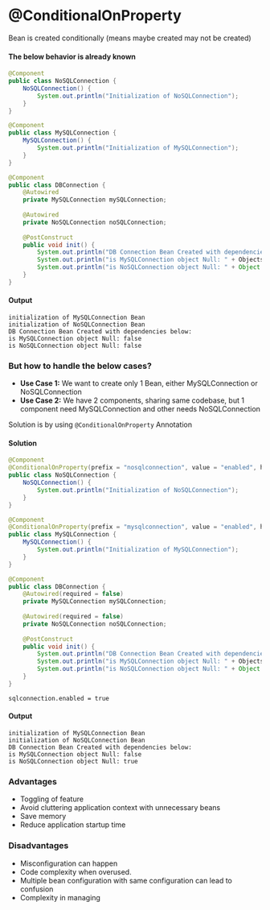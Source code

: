 # @ConditionalOnProperty

Bean is created conditionally (means maybe created may not be created)

#### The below behavior is already known
```java
@Component
public class NoSQLConnection {
    NoSQLConnection() {
        System.out.println("Initialization of NoSQLConnection");
    }
}
```

```java
@Component
public class MySQLConnection {
    MySQLConnection() {
        System.out.println("Initialization of MySQLConnection");
    }
}
```

```java
@Component
public class DBConnection {
    @Autowired
    private MySQLConnection mySQLConnection;
    
    @Autowired
    private NoSQLConnection noSQLConnection;
    
    @PostConstruct
    public void init() {
        System.out.println("DB Connection Bean Created with dependencies below: ");
        System.out.println("is MySQLConnection object Null: " + Objects.isNull(mySQLConnection));
        System.out.println("is NoSQLConnection object Null: " + Object.isNull(noSQLConnection));
    }
}
```

#### Output
```
initialization of MySQLConnection Bean
initialization of NoSQLConnection Bean
DB Connection Bean Created with dependencies below:
is MySQLConnection object Null: false
is NoSQLConnection object Null: false
```

### But how to handle the below cases?
- **Use Case 1:** We want to create only 1 Bean, either MySQLConnection or NoSQLConnection
- **Use Case 2:** We have 2 components, sharing same codebase, but 1 component need MySQLConnection and other needs NoSQLConnection

Solution is by using `@ConditionalOnProperty` Annotation

#### Solution
```java
@Component
@ConditionalOnProperty(prefix = "nosqlconnection", value = "enabled", havingValue = "true", matchIfMissing = false)
public class NoSQLConnection {
    NoSQLConnection() {
        System.out.println("Initialization of NoSQLConnection");
    }
}
```

```java
@Component
@ConditionalOnProperty(prefix = "mysqlconnection", value = "enabled", havingValue = "true", matchIfMissing = false)
public class MySQLConnection {
    MySQLConnection() {
        System.out.println("Initialization of MySQLConnection");
    }
}
```

```java
@Component
public class DBConnection {
    @Autowired(required = false)
    private MySQLConnection mySQLConnection;
    
    @Autowired(required = false)
    private NoSQLConnection noSQLConnection;
    
    @PostConstruct
    public void init() {
        System.out.println("DB Connection Bean Created with dependencies below: ");
        System.out.println("is MySQLConnection object Null: " + Objects.isNull(mySQLConnection));
        System.out.println("is NoSQLConnection object Null: " + Object.isNull(noSQLConnection));
    }
}
```

```
sqlconnection.enabled = true
```


#### Output
```
initialization of MySQLConnection Bean
initialization of NoSQLConnection Bean
DB Connection Bean Created with dependencies below:
is MySQLConnection object Null: false
is NoSQLConnection object Null: true
```

### Advantages
- Toggling of feature
- Avoid cluttering application context with unnecessary beans
- Save memory
- Reduce application startup time

### Disadvantages
- Misconfiguration can happen
- Code complexity when overused.
- Multiple bean configuration with same configuration can lead to confusion
- Complexity in managing

